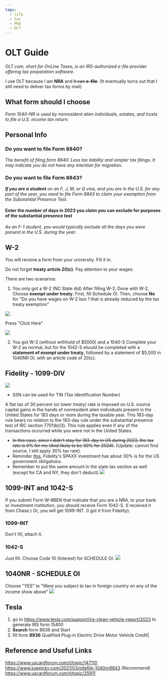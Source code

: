 ```yaml
---
tags:
  - life
  - tax
  - PhD
  - OLT
---
```

# OLT Guide
_OLT.com, short for OnLine Taxes, is an IRS-authorized e-file provider offering tax preparation software._

I use OLT because I am **NRA** and ~~it can **e-file**~~. (It eventually turns out that I still need to deliver tax forms by mail)

## What form should I choose
_Form 1040-NR is used by nonresident alien individuals, estates, and trusts to file a U.S. income tax return._

## Personal Info
### Do you want to file Form 8840?
_The benefit of filing form 8840: Less tax liability and simpler tax filings. It may indicate you do not have any intention for migration._
### Do you want to file Form 8843?
_**If you are a student** on an F, J, M, or Q visa, and you are in the U.S. for any part of the year, you need to file Form 8843 to claim your exemption from the Substantial Presence Test._

#### Enter the number of days in 2023 you claim you can exclude for purposes of the substantial presence test
_As an F-1 student, you would typically exclude all the days you were present in the U.S. during the year._


## W-2
You will receive a form from your university. Fill it in. 

Do not forget **treaty article 20(c)**. Pay attention to your wages. 


There are two scenarios:

1. You only got a W-2 (NC State did)
After filling W-2, Done with W-2, Choose **exempt under treaty**. First, fill Schedule OI. Then, choose **No** for "Do you have wages on W-2 box 1 that is already reduced by the tax treaty exemption"


![](https://webresources.aaaab3n.moe/share/SCR-20240320-ovcc.png)

Press "Click Here"

![](https://webresources.aaaab3n.moe/share/1040nr.png)

2. You got W-2 (without withhold of $5000) and a 1040-S
	Complete your W-2 as normal, but for the 1042-S should be completed with a **statement of exempt under treaty**, followed by a statement of $5,000 in 1040NR OI, with an article code of 20(c).
## Fidelity - 1099-DIV
![](https://webresources.aaaab3n.moe/share/Fidelity1099DIV.png)

- SSN can be used for TIN (Tax Identification Number)

A flat tax of 30 percent (or lower treaty) rate is imposed on U.S. source capital gains in the hands of nonresident alien individuals present in the United States for 183 days or more during the taxable year. This 183-day rule bears no relation to the 183-day rule under the substantial presence test of IRC section 7701(b)(3). This rule applies even if any of the transactions occurred while you were not in the United States.

<!-- ![](https://webresources.aaaab3n.moe/share/7701b3.png) -->

- ~~In this case, since I didn't stay for 183-day in US during 2023, the tax rate is 0% for me (And likely to be 30% for 2024).~~ (Update: cannot find source, I still apply 30% tax rate).
- Reminder [this](https://www.uscardforum.com/t/topic/227991), Fidelity's SPAXX investment has about 30% is for the US government obligations. 
- Remember to put the same amount in the state tax section as well (except for CA and NY, they don't deduct)
![](https://webresources.aaaab3n.moe/share/spaxx-30.png)
## 1099-INT and 1042-S
If you submit Form W-8BEN that indicate that you are a NRA, to your bank or investment institution, you should receive Form 1042-S. (I received it from Chase.) Or, you will get 1099-INT. (I got it from Fidelity). 

### 1099-INT
Don't fill, attach it.
### 1042-S
Just fill. Choose Code 10 (Interest) for SCHEDULE OI.
![](https://webresources.aaaab3n.moe/share/SCR-20240320-pawj.png)

## 1040NR - SCHEDULE OI
Choose "YES" to "Were you subject to tax in foreign country on any of the income show above"
![](https://webresources.aaaab3n.moe/share/SCR-20240320-ovcc.png)
## Tesla
1. go to https://www.tesla.com/support/ira-clean-vehicle-report/2023 to generate IRS form 15400
2. **Search** form 8936 and Start
3. fill form **8936** Qualified Plug-in Electric Drive Motor Vehicle Credit|

## Reference and Useful Links
https://www.uscardforum.com/t/topic/147110
https://www.luweicky.com/2021/03/oltefile-1040nr8843 (Recommend)
https://www.uscardforum.com/t/topic/25911

